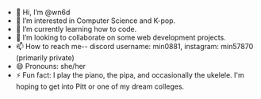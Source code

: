 - 👋 Hi, I’m @wn6d
- 👀 I’m interested in Computer Science and K-pop.
- 🌱 I’m currently learning how to code.
- 💞️ I’m looking to collaborate on some web development projects.
- 📫 How to reach me-- discord username: min0881, instagram: min57870 (primarily private)
- 😄 Pronouns: she/her
- ⚡ Fun fact: I play the piano, the pipa, and occasionally the ukelele. I'm hoping to get into Pitt or one of my dream colleges.

<!---
wn6d/wn6d is a ✨ special ✨ repository because its `README.md` (this file) appears on your GitHub profile.
You can click the Preview link to take a look at your changes.
--->
